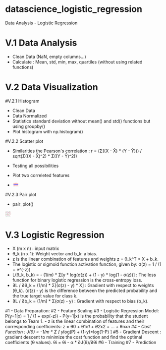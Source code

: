 # datascience_logistic_regression
Data Analysis - Logistic Regression

# V.1 Data Analysis
- Clean Data (NaN, empty columns...)
- Calculate : Mean, std, min, max, quartiles (without using related functions)

# V.2 Data Visualization
#V.2.1 Histogram
- Clean Data
- Data Normalized
- Statistics standard deviation without mean() and std() functions but using groupby()
- Plot histogram with np.histogram()

#V.2.2 Scatter plot
- Similarities the Pearson's correlation : r = (Σ((X - X̄) * (Y - Ȳ))) / sqrt(Σ((X - X̄)^2) * Σ((Y - Ȳ)^2))
- Testing all possibilities
- Plot two correleted features
  
- <img src="./scatter_plot.png" alt="Alt text" title="Scatter product" style="display: inline-block; max-width: 20px">

#V.2.3 Pair plot
- pair_plot()
  
<img src="./pair_plot.png" alt="Alt text" title="Final product" style="display: inline-block; max-width: 20px">

# V.3 Logistic Regression
- X (m x n) : input matrix
- θ_k (n x 1): Weight vector and b_k: a bias.
- z is the linear combination of features and weights z = θ_k^T * X + b_k.
- The logistic or sigmoid function activation function, given by:
  σ(z) = 1 / (1 + e^(-z))
- L(θ_k, b_k) = - (1/m) * Σ[y * log(σ(z)) + (1 - y) * log(1 - σ(z))] : The loss function for binary logistic
  regression is the cross-entropy loss.
- ∂L / ∂θ_k = (1/m) * Σ[(σ(z) - y) * X] : Gradient with respect to weights (θ_k). (σ(z) - y) is the difference between the predicted probability and the true target value for class k.
- ∂L / ∂b_k = (1/m) * Σ(σ(z) - y) : Gradient with respect to bias (b_k).

#1 - Data Preparation:
#2 - Feature Scaling
#3 - Logistic Regression Model: P(y=1|x) = 1 / (1 + exp(-z))
    - P(y=1|x) is the probability that the student belongs to Team 1.
    - z is the linear combination of features and their corresponding coefficients: z = θ0 + θ1*x1 + θ2*x2 + ... + θn*xn
#4 - Cost Function : J(θ) = -1/m * Σ [ y*log(P) + (1-y)*log(1-P) ]
#5 - Gradient Descent : gradient descent to minimize the cost function and find the optimal coefficients (θ values).
      θi = θi - α * ∂J(θ)/∂θi
#6 - Training
#7 - Prediction

      






